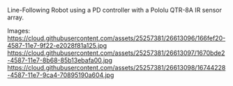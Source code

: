 Line-Following Robot using a PD controller with a Pololu QTR-8A IR sensor array.

Images:
https://cloud.githubusercontent.com/assets/25257381/26613096/166fef20-4587-11e7-9f22-e2028f81a125.jpg
https://cloud.githubusercontent.com/assets/25257381/26613097/1670bde2-4587-11e7-8b68-85b13ebafa00.jpg
https://cloud.githubusercontent.com/assets/25257381/26613098/16744228-4587-11e7-9ca4-70895190a604.jpg
